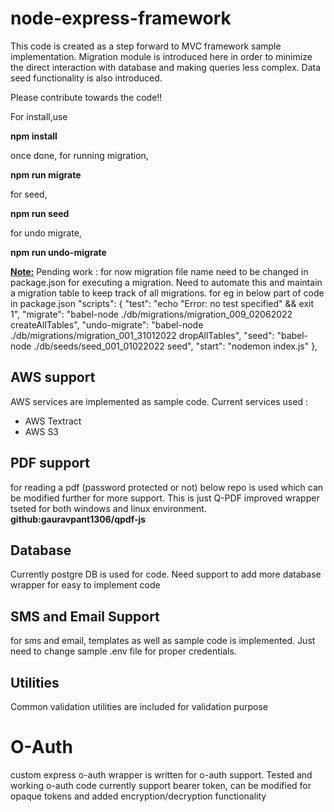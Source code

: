 # node-express-framework
This code is created as a step forward to MVC framework sample implementation. Migration module is introduced here in order to minimize the direct interaction with database and making queries less complex. Data seed functionality is also introduced.

Please contribute towards the code!!

For install,use

<b>npm install</b>

once done, for running migration,

<b>npm run migrate</b>

for seed, 

<b>npm run seed</b>

for undo migrate,

<b>npm run undo-migrate</b>

<b><u>Note:</u></b>
Pending work : for now migration file name need to be changed in package.json for executing a migration. Need to automate this and maintain a migration table to keep track of all migrations. for eg in below part of code in package.json
"scripts": {
    "test": "echo \"Error: no test specified\" && exit 1",
    "migrate": "babel-node ./db/migrations/migration_009_02062022 createAllTables",
    "undo-migrate": "babel-node ./db/migrations/migration_001_31012022 dropAllTables",
    "seed": "babel-node ./db/seeds/seed_001_01022022 seed",
    "start": "nodemon index.js"
  },
  
  <h2>AWS support</h2>
  AWS services are implemented as sample code. Current services used : 
  <ul>
  <li>AWS Textract</li>
  <li>AWS S3</li>
  </ul>
  
  <h2>PDF support</h2>
  for reading a pdf (password protected or not) below repo is used which can be  modified further for more support. This is just Q-PDF improved wrapper tseted for both windows and linux environment.
  <b>github:gauravpant1306/qpdf-js</b>
  
  <h2>Database</h2>
  Currently postgre DB is used for code. Need support to add more database wrapper for easy to implement code
  
  <h2>SMS and Email Support</h2>
  for sms and email, templates as well as sample code is implemented. Just need to change sample .env file for proper credentials.
  
  <h2>Utilities</h2>
  Common validation utilities are included for validation purpose</h2>
  
  <h1>O-Auth</h1>
  
 custom express o-auth wrapper is written for o-auth support. Tested and working o-auth code currently support bearer token, can be modified for opaque tokens and added encryption/decryption functionality
